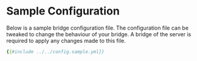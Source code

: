 # Sample Configuration

Below is a sample bridge configuration file. The configuration file 
can be tweaked to change the behaviour of your bridge. A bridge of the server is 
required to apply any changes made to this file.

```yaml
{{#include ../../config.sample.yml}}
```
